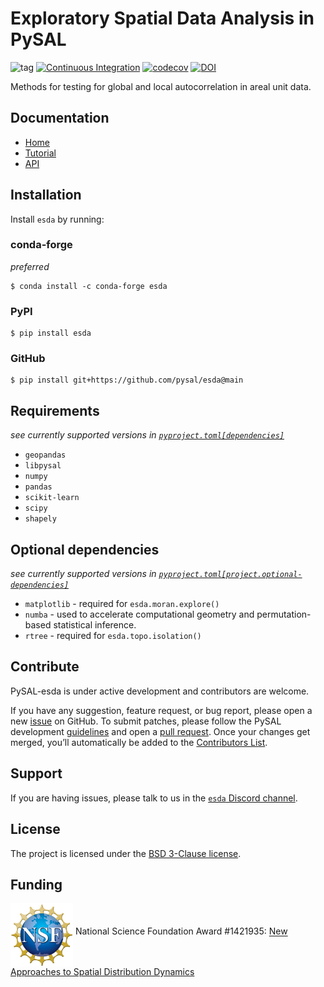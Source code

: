 # Exploratory Spatial Data Analysis in PySAL

![tag](https://img.shields.io/github/v/release/pysal/esda?include_prereleases&sort=semver)
[![Continuous Integration](https://github.com/pysal/esda/actions/workflows/testing.yml/badge.svg)](https://github.com/pysal/esda/actions/workflows/testing.yml) 
[![codecov](https://codecov.io/gh/pysal/esda/branch/main/graph/badge.svg)](https://codecov.io/gh/pysal/esda)
[![DOI](https://zenodo.org/badge/81873636.svg)](https://zenodo.org/badge/latestdoi/81873636)

Methods for testing for global and local autocorrelation in areal unit data.

## Documentation
- [Home](https://pysal.org/esda)
- [Tutorial](https://pysal.org/esda/tutorial.html)
- [API](https://pysal.org/esda/api.html)

## Installation

Install `esda` by running:

### conda-forge

*preferred*

```
$ conda install -c conda-forge esda
```

### PyPI

```
$ pip install esda
```

### GitHub

```
$ pip install git+https://github.com/pysal/esda@main
```

## Requirements

*see currently supported versions in [`pyproject.toml[dependencies]`](https://github.com/pysal/esda/blob/main/pyproject.toml)*

- `geopandas`
- `libpysal`
- `numpy`
- `pandas`
- `scikit-learn`
- `scipy`
- `shapely`

## Optional dependencies

*see currently supported versions in [`pyproject.toml[project.optional-dependencies]`](https://github.com/pysal/esda/blob/main/pyproject.toml)*

- `matplotlib` - required for `esda.moran.explore()`
- `numba` - used to accelerate computational geometry and permutation-based statistical inference.
- `rtree` - required for `esda.topo.isolation()`

## Contribute

PySAL-esda is under active development and contributors are welcome.

If you have any suggestion, feature request, or bug report, please open a new [issue](https://github.com/pysal/esda/issues) on GitHub. To submit patches, please follow the PySAL development [guidelines](https://github.com/pysal/pysal/wiki) and open a [pull request](https://github.com/pysal/esda). Once your changes get merged, you’ll automatically be added to the [Contributors List](https://github.com/pysal/esda/graphs/contributors).

## Support

If you are having issues, please talk to us in the [`esda` Discord channel](https://discord.gg/Re46DjyB9U).

## License

The project is licensed under the [BSD 3-Clause license](https://github.com/pysal/esda/blob/main/LICENSE).

## Funding

[<img align="middle" src="https://github.com/pysal/esda/blob/main/docs/_static/images/nsf_logo.jpg" width="100">](https://www.nsf.gov/index.jsp) National Science Foundation Award #1421935: [New Approaches to Spatial Distribution Dynamics](https://www.nsf.gov/awardsearch/showAward?AWD_ID=1421935)
